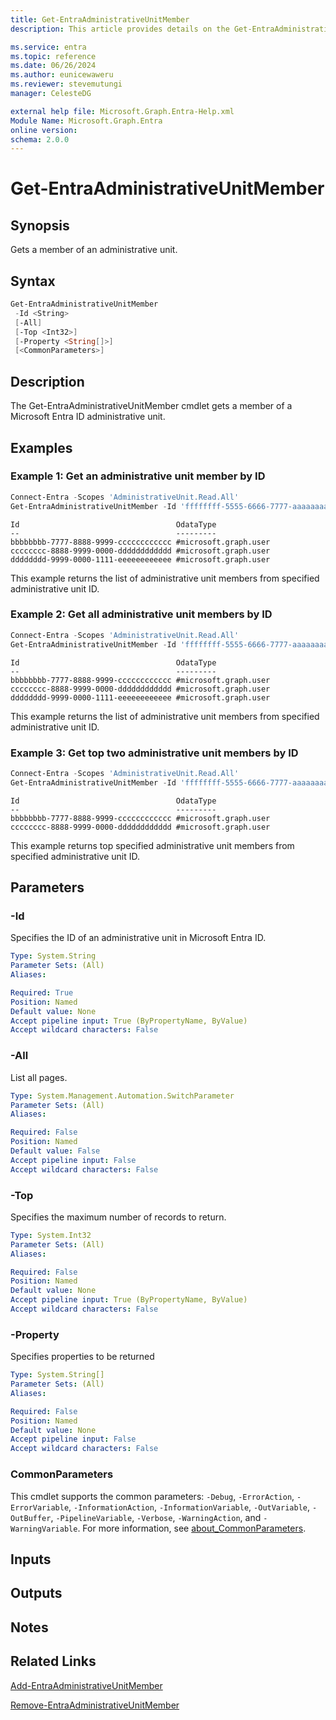 ```yaml
---
title: Get-EntraAdministrativeUnitMember
description: This article provides details on the Get-EntraAdministrativeUnitMember command.

ms.service: entra
ms.topic: reference
ms.date: 06/26/2024
ms.author: eunicewaweru
ms.reviewer: stevemutungi
manager: CelesteDG

external help file: Microsoft.Graph.Entra-Help.xml
Module Name: Microsoft.Graph.Entra
online version:
schema: 2.0.0
---
```


# Get-EntraAdministrativeUnitMember

## Synopsis

Gets a member of an administrative unit.

## Syntax

```powershell
Get-EntraAdministrativeUnitMember
 -Id <String> 
 [-All]
 [-Top <Int32>]
 [-Property <String[]>]
 [<CommonParameters>]
```

## Description
The Get-EntraAdministrativeUnitMember cmdlet gets a member of a Microsoft Entra ID administrative unit.

## Examples

### Example 1: Get an administrative unit member by ID

```powershell
Connect-Entra -Scopes 'AdministrativeUnit.Read.All'
Get-EntraAdministrativeUnitMember -Id 'ffffffff-5555-6666-7777-aaaaaaaaaaaa'
```

```Output
Id                                   OdataType
--                                   ---------
bbbbbbbb-7777-8888-9999-cccccccccccc #microsoft.graph.user
cccccccc-8888-9999-0000-dddddddddddd #microsoft.graph.user
dddddddd-9999-0000-1111-eeeeeeeeeeee #microsoft.graph.user
```

This example returns the list of administrative unit members from specified administrative unit ID.

### Example 2: Get all administrative unit members by ID

```powershell
Connect-Entra -Scopes 'AdministrativeUnit.Read.All'
Get-EntraAdministrativeUnitMember -Id 'ffffffff-5555-6666-7777-aaaaaaaaaaaa' -All
```

```Output
Id                                   OdataType
--                                   ---------
bbbbbbbb-7777-8888-9999-cccccccccccc #microsoft.graph.user
cccccccc-8888-9999-0000-dddddddddddd #microsoft.graph.user
dddddddd-9999-0000-1111-eeeeeeeeeeee #microsoft.graph.user
```

This example returns the list of administrative unit members from specified administrative unit ID.

### Example 3: Get top two administrative unit members by ID

```powershell
Connect-Entra -Scopes 'AdministrativeUnit.Read.All'
Get-EntraAdministrativeUnitMember -Id 'ffffffff-5555-6666-7777-aaaaaaaaaaaa' -Top 2
```

```Output
Id                                   OdataType
--                                   ---------
bbbbbbbb-7777-8888-9999-cccccccccccc #microsoft.graph.user
cccccccc-8888-9999-0000-dddddddddddd #microsoft.graph.user
```

This example returns top specified administrative unit members from specified administrative unit ID.

## Parameters

### -Id

Specifies the ID of an administrative unit in Microsoft Entra ID.

```yaml
Type: System.String
Parameter Sets: (All)
Aliases:

Required: True
Position: Named
Default value: None
Accept pipeline input: True (ByPropertyName, ByValue)
Accept wildcard characters: False
```

### -All

List all pages.

```yaml
Type: System.Management.Automation.SwitchParameter
Parameter Sets: (All)
Aliases:

Required: False
Position: Named
Default value: False
Accept pipeline input: False
Accept wildcard characters: False
```

### -Top

Specifies the maximum number of records to return.

```yaml
Type: System.Int32
Parameter Sets: (All)
Aliases:

Required: False
Position: Named
Default value: None
Accept pipeline input: True (ByPropertyName, ByValue)
Accept wildcard characters: False
```

### -Property

Specifies properties to be returned

```yaml
Type: System.String[]
Parameter Sets: (All)
Aliases:

Required: False
Position: Named
Default value: None
Accept pipeline input: False
Accept wildcard characters: False
```

### CommonParameters

This cmdlet supports the common parameters: `-Debug`, `-ErrorAction`, `-ErrorVariable`, `-InformationAction`, `-InformationVariable`, `-OutVariable`, `-OutBuffer`, `-PipelineVariable`, `-Verbose`, `-WarningAction`, and `-WarningVariable`. For more information, see [about_CommonParameters](https://go.microsoft.com/fwlink/?LinkID=113216).

## Inputs

## Outputs

## Notes

## Related Links

[Add-EntraAdministrativeUnitMember](Add-EntraAdministrativeUnitMember.md)

[Remove-EntraAdministrativeUnitMember](Remove-EntraAdministrativeUnitMember.md)
